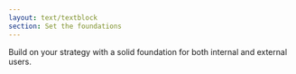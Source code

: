 ```yaml
---
layout: text/textblock
section: Set the foundations
---
```

Build on your strategy with a solid foundation for both internal and external users.
